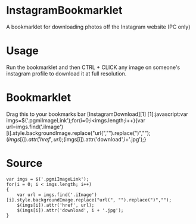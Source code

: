 # InstagramBookmarklet
A bookmarklet for downloading photos off the Instagram website (PC only)

# Usage
Run the bookmarklet and then CTRL + CLICK any image on someone's instagram profile to download it at full resolution.

# Bookmarklet
Drag this to your bookmarks bar
[InstagramDownload][1]
[1]:javascript:var imgs=$('.pgmiImageLink');for(i=0;i<imgs.length;i++){var url=imgs.find('.iImage')[i].style.backgroundImage.replace("url(","").replace(")","");$(imgs[i]).attr('href',url);$(imgs[i]).attr('download',i+'.jpg');}

# Source
    var imgs = $('.pgmiImageLink');
    for(i = 0; i < imgs.length; i++)
    {
        var url = imgs.find('.iImage')[i].style.backgroundImage.replace("url(", "").replace(")","");
        $(imgs[i]).attr('href', url);
        $(imgs[i]).attr('download', i + '.jpg');
    }
  

